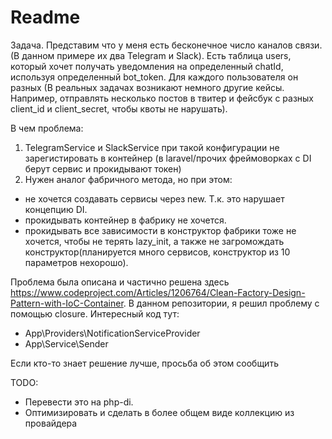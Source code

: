 # Readme

Задача. Представим что у меня есть бесконечное число каналов связи.
(В данном примере их два Telegram и Slack). 
Есть таблица users, который хочет получать уведомления на определенный
chatId, используя определенный bot_token. Для каждого пользователя он разных
(В реальных задачах возникают немного другие кейсы. Например, отправлять несколько
постов в твитер и фейсбук с разных client_id и client_secret, чтобы квоты не нарушать).

В чем проблема:
1. TelegramService и SlackService при такой конфигурации не зарегистировать в контейнер
(в laravel/прочих фреймоворках с DI берут сервис и прокидывают токен)
2. Нужен аналог фабричного метода, но при этом:
- не хочется создавать сервисы через new. Т.к. это нарушает концепцию DI. 
- прокидывать контейнер в фабрику не хочется. 
- прокидывать все зависимости в конструктор фабрики  тоже не хочется, чтобы не терять lazy_init, 
а также не загромождать конструктор(планируется много сервисов, конструктор из 10 параметров нехорошо).

Проблема была описана и частично решена здесь https://www.codeproject.com/Articles/1206764/Clean-Factory-Design-Pattern-with-IoC-Container.
В данном репозитории, я решил проблему с помощью closure.
Интересный код тут:
- App\Providers\NotificationServiceProvider
- App\Service\Sender

Если кто-то знает решение лучше, просьба об этом сообщить

TODO:
- Перевести это на php-di.
- Оптимизировать и сделать в более общем виде коллекцию из провайдера
